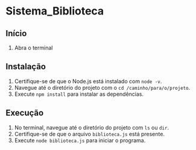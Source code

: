 # Sistema_Biblioteca #

## Início
1. Abra o terminal

## Instalação

1. Certifique-se de que o Node.js está instalado com `node -v`.
2. Navegue até o diretório do projeto com o `cd /caminho/para/o/projeto`.
3. Execute `npm install` para instalar as dependências.

## Execução

1. No terminal, navegue até o diretório do projeto com `ls` ou `dir`.
2. Certifique-se de que o arquivo `biblioteca.js` está presente.
3. Execute `node biblioteca.js` para iniciar o programa.


